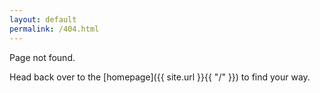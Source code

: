 ```yaml
---
layout: default 
permalink: /404.html
---
```


Page not found.

Head back over to the [homepage]({{ site.url }}{{ "/" }}) to find your way.
